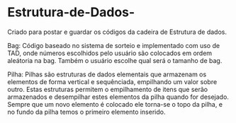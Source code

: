 # Estrutura-de-Dados-
Criado para postar e guardar os códigos da cadeira de Estrutura de dados.

Bag: Código baseado no sistema de sorteio e implementado com uso de TAD, onde números escolhidos pelo usuário são colocados em ordem aleátoria na bag.
Também o usuário escolhe qual será o tamanho de bag.

Pilha: Pilhas são estruturas de dados elementais que armazenam os elementos de forma vertical e sequênciada, empilhando um valor sobre outro. Estas estruturas permitem o empilhamento de itens que serão armazenados e desempilhar estes elementos da pilha quando for desejado. Sempre que um novo elemento é colocado ele torna-se o topo da pilha, e no fundo da pilha temos o primeiro elemento inserido.
